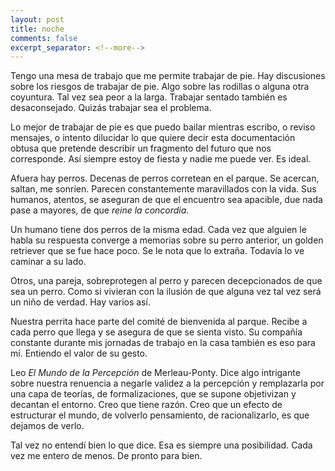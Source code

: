 ```yaml
---
layout: post
title: noche
comments: false
excerpt_separator: <!--more-->
---
```


Tengo una mesa de trabajo que me permite trabajar de pie. Hay discusiones sobre los riesgos de trabajar de pie. Algo sobre las rodillas o alguna otra coyuntura. Tal vez sea peor a la larga. Trabajar sentado también es desaconsejado. Quizás trabajar sea el problema. 

Lo mejor de trabajar de pie es que puedo bailar mientras escribo, o reviso mensajes, o intento dilucidar lo que quiere decir esta documentación obtusa que pretende describir un fragmento del futuro que nos corresponde. Así siempre estoy de fiesta y nadie me puede ver. Es ideal. 

Afuera hay perros. Decenas de perros corretean en el parque. Se acercan, saltan, me sonríen. Parecen constantemente maravillados con la vida. Sus humanos, atentos, se aseguran de que el encuentro sea apacible, due nada pase a mayores, de que _reine la concordia_. 

Un humano tiene dos perros de la misma edad. Cada vez que alguien le habla su respuesta converge a memorias sobre su perro anterior, un golden retriever que se fue hace poco. Se le nota que lo extraña. Todavía lo ve caminar a su lado.

Otros, una pareja, sobreprotegen al perro y parecen decepcionados de que sea un perro. Como si vivieran con la ilusión de que alguna vez tal vez será un niño de verdad. Hay varios así. 

Nuestra perrita hace parte del comité de bienvenida al parque. Recibe a cada perro que llega y se asegura de que se sienta visto. Su compañía constante durante mis jornadas de trabajo en la casa también es eso para mí. Entiendo el valor de su gesto. 

Leo _El Mundo de la Percepción_ de Merleau-Ponty. Dice algo intrigante sobre nuestra renuencia a negarle validez a la percepción y remplazarla por una capa de teorías, de formalizaciones, que se supone objetivizan y decantan el entorno. Creo que tiene razón. Creo que un efecto de estructurar el mundo, de volverlo pensamiento, de racionalizarlo, es que dejamos de verlo. 

Tal vez no entendí bien lo que dice. Esa es siempre una posibilidad. Cada vez me entero de menos. De pronto para bien. 
